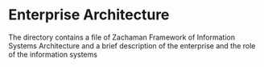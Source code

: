 # Enterprise Architecture

The directory contains a file of Zachaman Framework of Information Systems
Architecture and a brief description of the enterprise and the role of the information
systems